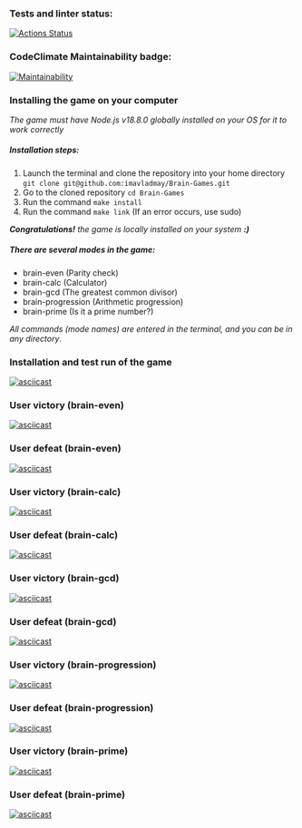 ### Tests and linter status:
[![Actions Status](https://github.com/thevladmay/frontend-project-44/workflows/hexlet-check/badge.svg)](https://github.com/thevladmay/frontend-project-44/actions)
### CodeClimate Maintainability badge:
[![Maintainability](https://api.codeclimate.com/v1/badges/84d188118682fb688e6c/maintainability)](https://codeclimate.com/github/imavladmay/Brain-Games/maintainability)

### Installing the game on your computer

*The game must have Node.js v18.8.0 globally installed on your OS for it to work correctly*

##### Installation steps:
1. Launch the terminal and clone the repository into your home directory
```git clone git@github.com:imavladmay/Brain-Games.git```
2. Go to the cloned repository ```cd Brain-Games```
3. Run the command ```make install```
4. Run the command ```make link``` (If an error occurs, use sudo)

***Congratulations!*** *the game is locally installed on your system* ***:)***

##### There are several modes in the game:
- brain-even (Parity check)
- brain-calc (Calculator)
- brain-gcd (The greatest common divisor)
- brain-progression (Arithmetic progression)
- brain-prime (Is it a prime number?)

*All commands (mode names) are entered in the terminal, and you can be in any directory*.

### Installation and test run of the game

[![asciicast](https://asciinema.org/a/enggws19enPhfsxm3SLmM85tC.svg)](https://asciinema.org/a/enggws19enPhfsxm3SLmM85tC)

### User victory (brain-even)

[![asciicast](https://asciinema.org/a/Eyt6mrxa8FGzng4PLwstQk1kh.svg)](https://asciinema.org/a/Eyt6mrxa8FGzng4PLwstQk1kh)

### User defeat (brain-even)

[![asciicast](https://asciinema.org/a/eYNtZfy9DaADAQXD7huzstDEH.svg)](https://asciinema.org/a/eYNtZfy9DaADAQXD7huzstDEH)

### User victory (brain-calc)

[![asciicast](https://asciinema.org/a/S8mV9sjoGfclyBqnOS6ZDNxPv.svg)](https://asciinema.org/a/S8mV9sjoGfclyBqnOS6ZDNxPv)

### User defeat (brain-calc)

[![asciicast](https://asciinema.org/a/hOtAGyglfhqZJot450Q8Diemi.svg)](https://asciinema.org/a/hOtAGyglfhqZJot450Q8Diemi)

### User victory (brain-gcd)

[![asciicast](https://asciinema.org/a/K6u7njfyK6H0fk2bifnJlNyKk.svg)](https://asciinema.org/a/K6u7njfyK6H0fk2bifnJlNyKk)

### User defeat (brain-gcd)

[![asciicast](https://asciinema.org/a/98YutigPyISbgN4CnlKzlqgUK.svg)](https://asciinema.org/a/98YutigPyISbgN4CnlKzlqgUK)

### User victory (brain-progression)

[![asciicast](https://asciinema.org/a/BAtihxSphkLJUkQ8LskViV2wQ.svg)](https://asciinema.org/a/BAtihxSphkLJUkQ8LskViV2wQ)

### User defeat (brain-progression)

[![asciicast](https://asciinema.org/a/Vt6EHSMhtLsBJirNbwuqHQUj8.svg)](https://asciinema.org/a/Vt6EHSMhtLsBJirNbwuqHQUj8)

### User victory (brain-prime)

[![asciicast](https://asciinema.org/a/gyfVPE2ZZvdVC2oiEKqoNaA6J.svg)](https://asciinema.org/a/gyfVPE2ZZvdVC2oiEKqoNaA6J)

### User defeat (brain-prime)

[![asciicast](https://asciinema.org/a/7pkcox1QNLTEIdGzVNN9ikWCT.svg)](https://asciinema.org/a/7pkcox1QNLTEIdGzVNN9ikWCT)

